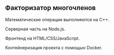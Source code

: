 ## Факторизатор многочленов

Математические операции выполняются на С++.

Серверная часть на Node.js.

Фронтенд на HTML/CSS/JavaScript.

Контейнеризация проекта с помощью Docker.